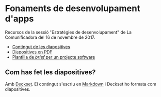 # Fonaments de desenvolupament d'apps

Recursos de la sessió "Estratègies de desenvolupament" de La Comunificadora del
16 de novembre de 2017.

  * [Contingut de les diapositives](fonaments_desenvolupament_apps.md)
  * [Diapositives en PDF](https://speakerdeck.com/sauloperez/fonaments-de-desenvolupament-dapps)
  * [Plantilla de *brief* per un projecte software](plantilla_brief.md)

## Com has fet les diapositives?

Amb [Deckset](https://www.decksetapp.com/). El contingut s'escriu en
[Markdown](https://ca.wikipedia.org/wiki/Markdown) i Deckset ho formata com
diapositives.
